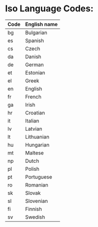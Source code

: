 # Iso Language Codes:

Code | English name
:--- | :------------
bg | Bulgarian
es | Spanish
cs | Czech
da | Danish
de | German
et | Estonian
el | Greek
en | English
fr | French
ga | Irish
hr | Croatian
it | Italian
lv | Latvian
lt | Lithuanian
hu | Hungarian
mt | Maltese
np | Dutch
pl | Polish
pt | Portuguese
ro | Romanian
sk | Slovak
sl | Slovenian
fi | Finnish
sv | Swedish
